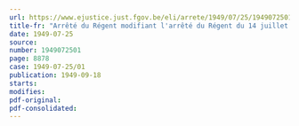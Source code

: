 ```yaml
---
url: https://www.ejustice.just.fgov.be/eli/arrete/1949/07/25/1949072501/justel
title-fr: "Arrêté du Régent modifiant l'arrêté du Régent du 14 juillet 1948, portant nouveau règlement organique du jury d'homologation des certificats d'études moyennes et d'épreuves préparatoires aux examens académiques"
date: 1949-07-25
source:
number: 1949072501
page: 8878
case: 1949-07-25/01
publication: 1949-09-18
starts:
modifies:
pdf-original:
pdf-consolidated:
---
```


